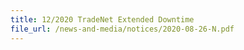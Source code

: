 ```yaml
---
title: 12/2020 TradeNet Extended Downtime
file_url: /news-and-media/notices/2020-08-26-N.pdf
---
```

